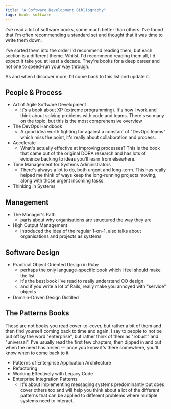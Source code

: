 ```yaml
---
title: "A Software Development Bibliography"
tags: books software
---
```


I've read a lot of software books, some much better than others. I've found
that I'm often recommending a standard set and thought that it was time to
write them down.

I've sorted them into the order I'd recommend reading them, but each section is
a different theme. Whilst, I'd recommend reading them all, I'd expect it take
you at least a decade. They're books for a deep career and not one to speed-run
your way through.

As and when I discover more, I'll come back to this list and update it.

## People & Process

* Art of Agile Software Development
  * It's a book about XP (extreme programming). It's how I work and think about
    solving problems with code and teams. There's so many on the topic, but
    this is the most comprehensive overview
* The DevOps Handbook
  * A good idea worth fighting for against a constant of "DevOps teams" which
    miss the point, it's really about collaboration and process.
* Accelerate
  * What's actually effective at improving processes? This is the book that
    came out of the original DORA research and has lots of evidence backing to
    ideas you'll learn from elsewhere.
* Time Management for Systems Administrators
  * There's always a lot to do, both urgent and long-term. This has really
    helped me think of ways keep the long-running projects moving, along with
    those urgent incoming tasks.
* Thinking in Systems

## Management

* The Manager's Path
  * parts about why organisations are structured the way they are
* High Output Management
  * introduced the idea of the regular 1-on-1, also talks about organisations
    and projects as systems

## Software Design

* Practical Object Oriented Design in Ruby
  * perhaps the only language-specific book which I feel should make the list
  * it's the best book I've read to really understand OO design
  * and if you write a lot of Rails, really make you annoyed with "service"
    objects
* Domain-Driven Design Distilled

## The Patterns Books

These are not books you read cover-to-cover, but rather a bit of them and then
find yourself coming back to time and again. I say to people to not be put off
by the word "enterprise", but rather think of them as "robust" and "universal".
I've usually read the first few chapters, then dipped in and out when the need
has arisen — once you know it's there somewhere, you'll know when to come back
to it.

* Patterns of Enterprise Application Architecture
* Refactoring
* Working Effectively with Legacy Code
* Enterprise Integration Patterns
  * It's about implementing messaging systems predominantly but does cover
    others too and will help you think about a lot of the different patterns
    that can be applied to different problems where multiple systems need to
    interact.

